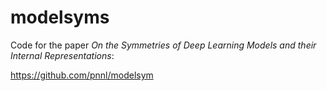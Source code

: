 # modelsyms
Code for the paper *On the Symmetries of Deep Learning Models and their Internal Representations*: 

https://github.com/pnnl/modelsym
